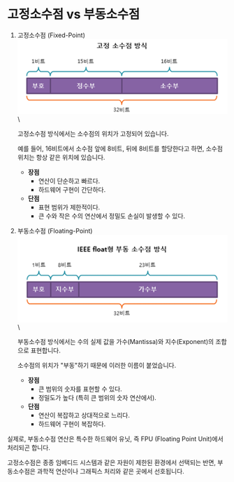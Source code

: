 # 고정소수점 vs 부동소수점

1.  고정소수점 (Fixed-Point)\
    ![](<../../../.gitbook/assets/image (7).png>)\


    고정소수점 방식에서는 소수점의 위치가 고정되어 있습니다.

    예를 들어, 16비트에서 소수점 앞에 8비트, 뒤에 8비트를 할당한다고 하면, 소수점 위치는 항상 같은 위치에 있습니다.

    * **장점**
      * 연산이 단순하고 빠르다.
      * 하드웨어 구현이 간단하다.
    * **단점**
      * 표현 범위가 제한적이다.
      * 큰 수와 작은 수의 연산에서 정밀도 손실이 발생할 수 있다.
2.  부동소수점 (Floating-Point)\
    ![](<../../../.gitbook/assets/image (8).png>)\


    부동소수점 방식에서는 수의 실제 값을 가수(Mantissa)와 지수(Exponent)의 조합으로 표현합니다.

    소수점의 위치가 "부동"하기 때문에 이러한 이름이 붙었습니다.

    * **장점**
      * 큰 범위의 숫자를 표현할 수 있다.
      * 정밀도가 높다 (특히 큰 범위의 숫자 연산에서).
    * **단점**
      * 연산이 복잡하고 상대적으로 느리다.
      * 하드웨어 구현이 복잡하다.

실제로, 부동소수점 연산은 특수한 하드웨어 유닛, 즉 FPU (Floating Point Unit)에서 처리되곤 합니다.

고정소수점은 종종 임베디드 시스템과 같은 자원이 제한된 환경에서 선택되는 반면, 부동소수점은 과학적 연산이나 그래픽스 처리와 같은 곳에서 선호됩니다.

